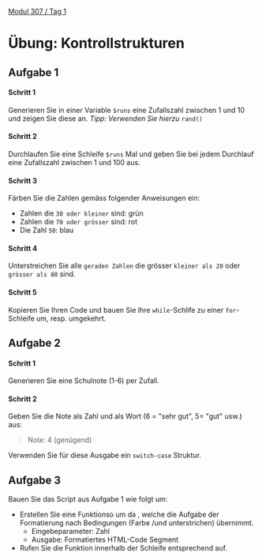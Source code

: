  [Modul 307 / Tag 1](/ilv.307/01-modul-307)
 
# Übung: Kontrollstrukturen  

## Aufgabe 1

#### Schritt 1
Generieren Sie in einer Variable `$runs` eine Zufallszahl zwischen 1 und 10 und zeigen Sie diese an.
*Tipp: Verwenden Sie hierzu* `rand()`

#### Schritt 2
Durchlaufen Sie eine Schleife `$runs` Mal und geben Sie bei jedem Durchlauf eine Zufallszahl zwischen 1 und 100 aus.

#### Schritt 3
Färben Sie die Zahlen gemäss folgender Anweisungen ein:
- Zahlen die `30 oder kleiner` sind: grün
- Zahlen die `70 oder grösser` sind: rot
- Die Zahl `50`: blau

#### Schritt 4
Unterstreichen Sie alle `geraden Zahlen` die grösser `kleiner als 20` oder `grösser als 80` sind.

#### Schritt 5
Kopieren Sie Ihren Code und bauen Sie Ihre `while`-Schlife zu einer `for`-Schleife um, resp. umgekehrt.


## Aufgabe 2
#### Schritt 1
Generieren Sie eine Schulnote (1-6) per Zufall.

#### Schritt 2
Geben Sie die Note als Zahl und als Wort (6 = "sehr gut", 5= "gut" usw.) aus:
> Note: 4 (genügend)

Verwenden Sie für diese Ausgabe ein `switch-case` Struktur.


## Aufgabe 3
Bauen Sie das Script aus Aufgabe 1 wie folgt um:
- Erstellen Sie eine Funktionso um da , welche die Aufgabe der Formatierung nach Bedingungen (Farbe /und unterstrichen) übernimmt.
	- Eingebeparameter: Zahl
	- Ausgabe: Formatiertes HTML-Code Segment
- Rufen Sie die Funktion innerhalb der Schleife entsprechend auf. 
<!--stackedit_data:
eyJoaXN0b3J5IjpbMTY2OTA3NzIzMl19
-->